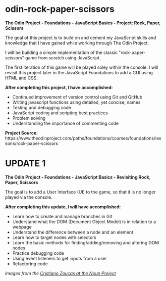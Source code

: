 # odin-rock-paper-scissors

<strong>The Odin Project - Foundations - JavaScript Basics - Project: Rock, Paper, Scissors</strong>

<p>The goal of this project is to build on and cement my JavaScript skills and knowledge that I have gained while working through The Odin Project.</p>
<p>I will be building a simple implementation of the classic "rock-paper-scissors" game from scratch using JavaScript.</p>
<p>The first iteration of this game will be played soley within the console. I will revisit this project later in the JavaScript Foundations to add a GUI using HTML and CSS.</p>

<strong>After completing this project, I have accomplished:</strong>
<ul>
    <li>Continued improvement of version control using Git and GitHub</li>
    <li>Writing javascript functions using detailed, yet concise, names</li>
    <li>Testing and debugging code</li>
    <li>JavaScript coding and scripting best practices</li>
    <li>Problem solving</li>
    <li>Understanding the importance of commenting code</li>
</ul>
<strong>Project Source:</strong> https://www.theodinproject.com/paths/foundations/courses/foundations/lessons/rock-paper-scissors

<h1>UPDATE 1</h1>
<strong>The Odin Project - Foundations - JavaScript Basics - Revisiting Rock, Paper, Scissors</strong>

<p>The goal is to add a User Interface (UI) to the game, so that it is no longer played via the console.</p>

<strong>After completing this update, I will have accomplished:</strong>
<ul>
    <li>Learn how to create and manage branches in Git</li>
    <li>Understand what the DOM (Document Object Model) is in relation to a webpage</li>
    <li>Understand the difference between a node and an element</li>
    <li>Learn how to target nodes with selectors</li>
    <li>Learn the basic methods for finding/adding/removing and altering DOM nodes</li>
    <li>Practice debugging code</li>
    <li>Using event listeners to get inputs from a user</li>
    <li>Refactoring code</li>
</ul>

<em>Images from the <a href="https://thenounproject.com/cristiano.zoucas/">Cristiano Zoucas at the Noun Project</a></em>
